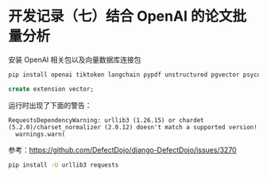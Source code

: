 # 开发记录（七）结合 OpenAI 的论文批量分析





安装 OpenAI 相关包以及向量数据库连接包

```sh
pip install openai tiktoken langchain pypdf unstructured pgvector psycopg2-binary
```







```sql
create extension vector;
```





运行时出现了下面的警告：

```
RequestsDependencyWarning: urllib3 (1.26.15) or chardet (5.2.0)/charset_normalizer (2.0.12) doesn't match a supported version!
  warnings.warn(
```





参考：https://github.com/DefectDojo/django-DefectDojo/issues/3270

```sh
pip install -U urllib3 requests
```

